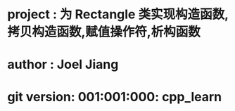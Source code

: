 
# project    : 为 Rectangle 类实现构造函数,拷贝构造函数,赋值操作符,析构函数
# author     : Joel Jiang
# git version: 001:001:000:  cpp_learn

